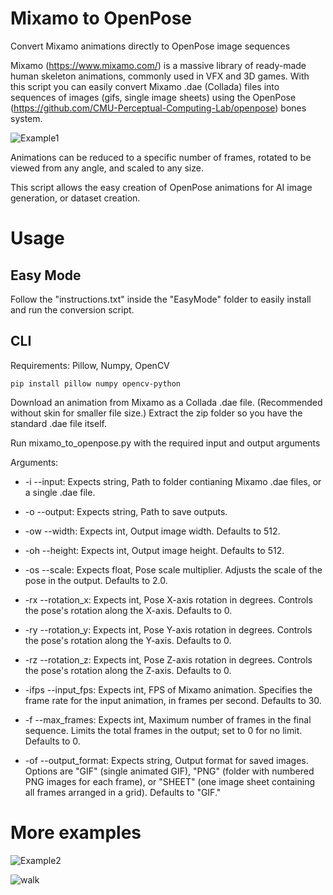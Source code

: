 # Mixamo to OpenPose
Convert Mixamo animations directly to OpenPose image sequences

Mixamo (https://www.mixamo.com/) is a massive library of ready-made human skeleton animations, commonly used in VFX and 3D games.
With this script you can easily convert Mixamo .dae (Collada) files into sequences of images (gifs, single image sheets) using the OpenPose (https://github.com/CMU-Perceptual-Computing-Lab/openpose) bones system.

![Example1](https://github.com/user-attachments/assets/d2f0ef5a-aca7-4566-9542-2a4861eeb22e)

Animations can be reduced to a specific number of frames, rotated to be viewed from any angle, and scaled to any size.

This script allows the easy creation of OpenPose animations for AI image generation, or dataset creation.

# Usage

## Easy Mode
Follow the "instructions.txt" inside the "EasyMode" folder to easily install and run the conversion script.

## CLI

Requirements: Pillow, Numpy, OpenCV

`pip install pillow numpy opencv-python`

Download an animation from Mixamo as a Collada .dae file. (Recommended without skin for smaller file size.)
Extract the zip folder so you have the standard .dae file itself.

Run mixamo_to_openpose.py with the required input and output arguments

Arguments:

- -i --input: Expects string, Path to folder contianing Mixamo .dae files, or a single .dae file.

- -o --output: Expects string, Path to save outputs.

- -ow --width: Expects int, Output image width. Defaults to 512.

- -oh --height: Expects int, Output image height. Defaults to 512.

- -os --scale: Expects float, Pose scale multiplier. Adjusts the scale of the pose in the output. Defaults to 2.0.

- -rx --rotation_x: Expects int, Pose X-axis rotation in degrees. Controls the pose's rotation along the X-axis. Defaults to 0.

- -ry --rotation_y: Expects int, Pose Y-axis rotation in degrees. Controls the pose's rotation along the Y-axis. Defaults to 0.

- -rz --rotation_z: Expects int, Pose Z-axis rotation in degrees. Controls the pose's rotation along the Z-axis. Defaults to 0.

- -ifps --input_fps: Expects int, FPS of Mixamo animation. Specifies the frame rate for the input animation, in frames per second. Defaults to 30.

- -f --max_frames: Expects int, Maximum number of frames in the final sequence. Limits the total frames in the output; set to 0 for no limit. Defaults to 0.

- -of --output_format: Expects string, Output format for saved images. Options are "GIF" (single animated GIF), "PNG" (folder with numbered PNG images for each frame), or "SHEET" (one image sheet containing all frames arranged in a grid). Defaults to "GIF."

# More examples
![Example2](https://github.com/user-attachments/assets/ed94e49e-fcee-49ad-82e9-b8588d84cdf9)

![walk](https://github.com/user-attachments/assets/103ff122-0485-4f11-90cc-033626ff6633)



